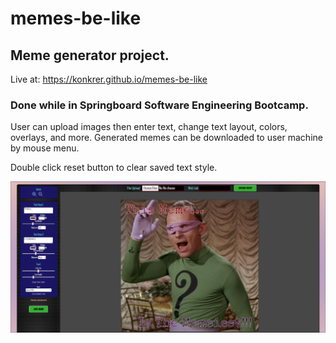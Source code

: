 # memes-be-like
## Meme generator project. 

Live at: https://konkrer.github.io/memes-be-like
### Done while in Springboard Software Engineering Bootcamp. 

User can upload images then enter text, change text layout, colors, overlays,
and more. Generated memes can be downloaded to user machine by mouse menu.

Double click reset button to clear saved text style.

![website image of meme generator](/static/smaller1.png)
